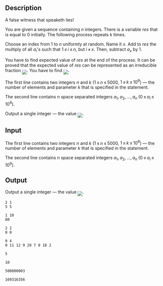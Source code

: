## Description

<div><p><span class="tex-font-style-it">A false witness that speaketh lies!</span></p><p>You are given a sequence containing <span class="tex-span"><i>n</i></span> integers. There is a variable <span class="tex-span"><i>res</i></span> that is equal to <span class="tex-span">0</span> initially. The following process repeats <span class="tex-span"><i>k</i></span> times.</p><p>Choose an index from <span class="tex-span">1</span> to <span class="tex-span"><i>n</i></span> uniformly at random. Name it <span class="tex-span"><i>x</i></span>. Add to <span class="tex-span"><i>res</i></span> the multiply of all <span class="tex-span"><i>a</i><sub class="lower-index"><i>i</i></sub></span>'s such that <span class="tex-span">1 ≤ <i>i</i> ≤ <i>n</i></span>, but <span class="tex-span"><i>i</i> ≠ <i>x</i></span>. Then, subtract <span class="tex-span"><i>a</i><sub class="lower-index"><i>x</i></sub></span> by <span class="tex-span">1</span>.</p><p>You have to find expected value of <span class="tex-span"><i>res</i></span> at the end of the process. It can be proved that the expected value of <span class="tex-span"><i>res</i></span> can be represented as an irreducible fraction <img align="middle" class="tex-formula" src="file://RzcfmomS.png" style="max-width: 100.0%;max-height: 100.0%;">. You have to find <img align="middle" class="tex-formula" src="file://5P27mwUo.png" style="max-width: 100.0%;max-height: 100.0%;">.</p></div><div class="input-specification"><p>The first line contains two integers <span class="tex-span"><i>n</i></span> and <span class="tex-span"><i>k</i></span> (<span class="tex-span">1 ≤ <i>n</i> ≤ 5000</span>, <span class="tex-span">1 ≤ <i>k</i> ≤ 10<sup class="upper-index">9</sup></span>) — the number of elements and parameter <span class="tex-span"><i>k</i></span> that is specified in the statement.</p><p>The second line contains <span class="tex-span"><i>n</i></span> space separated integers <span class="tex-span"><i>a</i><sub class="lower-index">1</sub>, <i>a</i><sub class="lower-index">2</sub>, ..., <i>a</i><sub class="lower-index"><i>n</i></sub></span> (<span class="tex-span">0 ≤ <i>a</i><sub class="lower-index"><i>i</i></sub> ≤ 10<sup class="upper-index">9</sup></span>).</p></div><div class="output-specification"><p>Output a single integer&nbsp;— the value <img align="middle" class="tex-formula" src="file://z6ahyGY8.png" style="max-width: 100.0%;max-height: 100.0%;">.</p></div>

## Input

<p>The first line contains two integers <span class="tex-span"><i>n</i></span> and <span class="tex-span"><i>k</i></span> (<span class="tex-span">1 ≤ <i>n</i> ≤ 5000</span>, <span class="tex-span">1 ≤ <i>k</i> ≤ 10<sup class="upper-index">9</sup></span>) — the number of elements and parameter <span class="tex-span"><i>k</i></span> that is specified in the statement.</p><p>The second line contains <span class="tex-span"><i>n</i></span> space separated integers <span class="tex-span"><i>a</i><sub class="lower-index">1</sub>, <i>a</i><sub class="lower-index">2</sub>, ..., <i>a</i><sub class="lower-index"><i>n</i></sub></span> (<span class="tex-span">0 ≤ <i>a</i><sub class="lower-index"><i>i</i></sub> ≤ 10<sup class="upper-index">9</sup></span>).</p>

## Output

<p>Output a single integer&nbsp;— the value <img align="middle" class="tex-formula" src="file://z6ahyGY8.png" style="max-width: 100.0%;max-height: 100.0%;">.</p>





```input1
2 1
5 5

```




```input2
1 10
80

```




```input3
2 2
0 0

```




```input4
9 4
0 11 12 9 20 7 8 18 2

```




```output1
5
```




```output2
10
```




```output3
500000003
```




```output4
169316356
```


